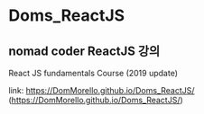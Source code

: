 # Doms_ReactJS
nomad coder ReactJS 강의
-----------

React JS fundamentals Course (2019 update)

link: https://DomMorello.github.io/Doms_ReactJS/ (https://DomMorello.github.io/Doms_ReactJS/)
